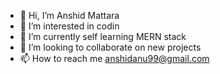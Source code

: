 - 👋 Hi, I’m Anshid Mattara
- 👀 I’m interested in codin
- 🌱 I’m currently self learning MERN stack
- 💞️ I’m looking to collaborate on new projects
- 📫 How to reach me anshidanu99@gmail.com

